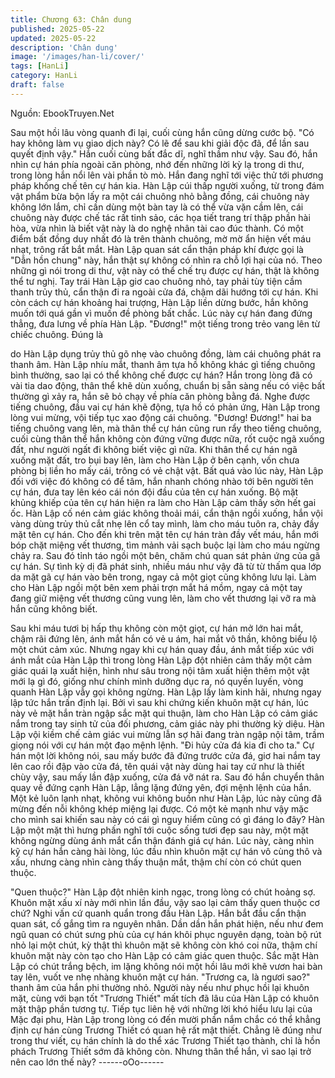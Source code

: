 ```yaml
---
title: Chương 63: Chân dung
published: 2025-05-22
updated: 2025-05-22
description: 'Chân dung'
image: '/images/han-li/cover/'
tags: [HanLi]
category: HanLi
draft: false
---
```


Nguồn: EbookTruyen.Net

Sau một hồi lâu vòng quanh đi lại, cuối cùng hắn cũng dừng cước
bộ.
"Có hay không làm vụ giao dịch này? Có lẽ để sau khi giải độc đã,
để lần sau quyết định vậy." Hắn cuối cùng bất đắc dĩ, nghĩ thầm
như vậy.
Sau đó, hắn nhìn cự hán phía ngoài căn phòng, nhớ đến những
lời kỳ lạ trong di thư, trong lòng hắn nổi lên vài phần tò mò. Hắn
đang nghĩ tới việc thử tới phương pháp khống chế tên cự hán kia.
Hàn Lập cúi thấp người xuống, từ trong đám vật phẩm bừa bộn
lấy ra một cái chuông nhỏ bằng đồng, cái chuông này không lớn
lắm, chỉ cần dùng một bàn tay là có thể vừa vặn cầm lên, cái
chuông này được chế tác rất tinh sảo, các họa tiết trang trí thập
phần hài hòa, vừa nhìn là biết vật này là do nghệ nhân tài cao đúc
thành. Có một điểm bất đồng duy nhất đó là trên thành chuông,
mờ mờ ẩn hiện vết máu nhạt, trông rất bắt mắt.
Hàn Lập quan sát cẩn thận pháp khí được gọi là "Dẫn hồn chung"
này, hắn thật sự không có nhìn ra chỗ lợi hại của nó. Theo những
gì nói trong di thư, vật này có thể chế trụ được cự hán, thật là
không thể tư nghị.
Tay trái Hàn Lập giơ cao chuông nhỏ, tay phải tùy tiện cầm thanh
trủy thủ, cẩn thận đi ra ngoài cửa đá, chậm dãi hướng tới cự hán.
Khi còn cách cự hán khoảng hai trượng, Hàn Lập liền dừng bước,
hắn không muốn tới quá gần vì muốn đề phòng bất chắc.
Lúc này cự hán đang đứng thẳng, đưa lưng về phía Hàn Lập.
"Đương!" một tiếng trong trẻo vang lên từ chiếc chuông. Đúng là

do Hàn Lập dụng trủy thủ gõ nhẹ vào chuông đồng, làm cái
chuông phát ra thanh âm.
Hàn Lập nhíu mắt, thanh âm tựa hồ không khác gì tiếng chuông
bình thường, sao lại có thể không chế được cự hán?
Hắn trong lòng đã có vài tia dao động, thân thể khẽ dùn xuống,
chuẩn bị sẵn sàng nếu có việc bất thường gì xảy ra, hắn sẽ bỏ
chạy về phía căn phòng bằng đá.
Nghe được tiếng chuông, đầu vai cự hán khẽ động, tựa hồ có
phản ứng, Hàn Lập trong lòng vui mừng, vội tiếp tục xao động cái
chuông.
"Đương! Đương!" hai ba tiếng chuông vang lên, mà thân thể cự
hán cũng run rẩy theo tiếng chuông, cuối cùng thân thể hắn
không còn đứng vững được nữa, rốt cuộc ngã xuống đất, như
người ngất đi không biết việc gì nữa.
Khi thân thể cự hán ngã xuống mặt đất, tro bụi bay lên, làm cho
Hàn Lập ở bên cạnh, vốn chưa phòng bị liền ho mấy cái, trông có
vẻ chật vật.
Bất quá vào lúc này, Hàn Lập đối với việc đó không có để tâm,
hắn nhanh chóng nhào tới bên người tên cự hán, đưa tay lên kéo
cái nón đội đầu của tên cự hán xuống. Bộ mặt khủng khiếp của
tên cự hán hiện ra làm cho Hàn Lập cảm thấy sởn hết gai ốc.
Hàn Lập cố nén cảm giác không thoải mái, cẩn thận ngồi xuống,
hắn vội vàng dùng trủy thủ cắt nhẹ lên cổ tay mình, làm cho máu
tuôn ra, chảy đầy mặt tên cự hán. Cho đến khi trên mặt tên cự
hán tràn đầy vết máu, hắn mới bóp chặt miệng vết thương, tìm
mảnh vải sạch buộc lại làm cho máu ngừng chảy ra. Sau đó tỉnh
táo ngồi một bên, chăm chú quan sát phản ứng của gã cự hán.
Sự tình kỳ dị đã phát sinh, nhiều máu như vậy đã từ từ thấm qua
lớp da mặt gã cự hán vào bên trong, ngay cả một giọt cũng không
lưu lại. Làm cho Hàn Lập ngồi một bên xem phải trợn mắt há
mồm, ngay cả một tay đang giữ miệng vết thương cũng vung lên,
làm cho vết thương lại vỡ ra mà hắn cũng không biết.

Sau khi máu tươi bị hấp thụ không còn một giọt, cự hán mở lớn
hai mắt, chậm rãi đứng lên, ánh mắt hắn có vẻ u ám, hai mắt vô
thần, không biểu lộ một chút cảm xúc.
Nhưng ngay khi cự hán quay đầu, ánh mắt tiếp xúc với ánh mắt
của Hàn Lập thì trong lòng Hàn Lập đột nhiên cảm thấy một cảm
giác quái lạ xuất hiện, hình như sâu trong nội tâm xuất hiện thêm
một vật mới lạ gì đó, giống như chính mình dưỡng dục ra, nó
quyến luyến, vòng quanh Hàn Lập vẫy gọi không ngừng.
Hàn Lập lấy làm kinh hãi, nhưng ngay lập tức hắn trấn định lại.
Bởi vì sau khi chứng kiến khuôn mặt cự hán, lúc này vẻ mặt hắn
tràn ngập sắc mặt qui thuận, làm cho Hàn Lập có cảm giác nắm
trong tay sinh tử của đối phương, cảm giác này phi thường kỳ
diệu.
Hàn Lập vội kiềm chế cảm giác vui mừng lẫn sợ hãi đang tràn
ngập nội tâm, trầm giọng nói với cự hán một đạo mệnh lệnh.
"Đi hủy cửa đá kia đi cho ta."
Cự hán một lời không nói, sau mấy bước đã đứng trước cửa đá,
giơ hai nắm tay lên cao rồi đập vào cửa đá, tên quái vật này dùng
hai tay cứ như là thiết chùy vậy, sau mấy lần đập xuống, cửa đá
vỡ nát ra. Sau đó hắn chuyển thân quay về đứng cạnh Hàn Lập,
lẳng lặng đứng yên, đợi mệnh lệnh của hắn.
Một kẻ luôn lạnh nhạt, không vui không buồn như Hàn Lập, lúc
này cũng đã mừng đến nỗi không khép miệng lại được. Có một
kẻ mạnh như vậy mặc cho mình sai khiến sau này có cái gì nguy
hiểm cũng có gì đáng lo đây?
Hàn Lập một mặt thì hưng phấn nghĩ tới cuộc sống tươi đẹp sau
này, một mặt không ngừng dùng ánh mắt cẩn thận đánh giá cự
hán.
Lúc này, càng nhìn kỹ cự hán hắn càng hài lòng, lúc đầu nhìn
khuôn mặt cự hán vô cùng thô và xấu, nhưng càng nhìn càng
thấy thuận mắt, thậm chí còn có chút quen thuộc.

"Quen thuộc?" Hàn Lập đột nhiên kinh ngạc, trong lòng có chút
hoảng sợ.
Khuôn mặt xấu xí này mới nhìn lần đầu, vậy sao lại cảm thấy
quen thuộc cơ chứ?
Nghi vấn cứ quanh quẩn trong đầu Hàn Lập. Hắn bắt đầu cẩn
thận quan sát, cố gắng tìm ra nguyên nhân.
Dần dần hắn phát hiện, nếu như đem ngũ quan có chút sưng phù
của cự hán khôi phục nguyên dạng, toàn bộ rút nhỏ lại một chút,
kỳ thật thì khuôn mặt sẽ không còn khó coi nữa, thậm chí khuôn
mặt này còn tạo cho Hàn Lập có cảm giác quen thuộc.
Sắc mặt Hàn Lập có chút trắng bệch, im lặng không nói một hồi
lâu mới khẽ vươn hai bàn tay lên, vuốt ve nhẹ nhàng khuôn mặt
cự hán.
"Trương ca, là ngươi sao?" thanh âm của hắn phi thường nhỏ.
Người này nếu như phục hồi lại khuôn mặt, cùng với bạn tốt
"Trương Thiết" mất tích đã lâu của Hàn Lập có khuôn mặt thập
phần tương tự. Tiếp tục liên hệ với những lời khó hiểu lưu lại của
Mặc đại phu, Hàn Lập trong lòng có đến mười phần nắm chắc có
thể khẳng định cự hán cùng Trương Thiết có quan hệ rất mật
thiết. Chẳng lẽ đúng như trong thư viết, cụ hán chính là do thể
xác Trương Thiết tạo thành, chỉ là hồn phách Trương Thiết sớm
đã không còn. Nhưng thân thể hắn, vì sao lại trở nên cao lớn thế
này?
------oOo------
